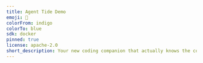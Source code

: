 ```yaml
---
title: Agent Tide Demo
emoji: 🌊
colorFrom: indigo
colorTo: blue
sdk: docker
pinned: true
license: apache-2.0
short_description: Your new coding companion that actually knows the codebase!
---
```


